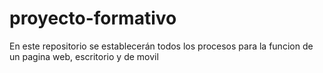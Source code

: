 # proyecto-formativo
En este repositorio se establecerán todos los procesos para la funcion de un pagina web, escritorio y de movil
